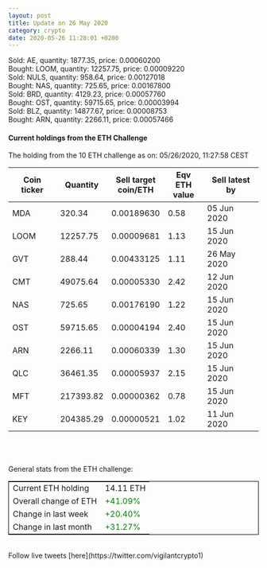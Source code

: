 ```yaml
---
layout: post
title: Update on 26 May 2020
category: crypto
date: 2020-05-26 11:28:01 +0200
---
```

<!-- Global site tag (gtag.js) - Google Analytics -->
<script async src="https://www.googletagmanager.com/gtag/js?id=UA-103831149-5"></script>
<script>
  window.dataLayer = window.dataLayer || [];
  function gtag(){dataLayer.push(arguments);}
  gtag('js', new Date());

  gtag('config', 'UA-103831149-5');
</script>
Sold: AE, quantity:      1877.35, price:   0.00060200<br>Bought: LOOM, quantity:     12257.75, price:   0.00009220<br>Sold: NULS, quantity:       958.64, price:   0.00127018<br>Bought: NAS, quantity:       725.65, price:   0.00167800<br>Sold: BRD, quantity:      4129.23, price:   0.00057760<br>Bought: OST, quantity:     59715.65, price:   0.00003994<br>Sold: BLZ, quantity:     14877.67, price:   0.00008753<br>Bought: ARN, quantity:      2266.11, price:   0.00057466<br>

#### Current holdings from the ETH Challenge

The holding from the 10 ETH challenge as on: 05/26/2020, 11:27:58 CEST

|Coin ticker|Quantity|Sell target<br>coin/ETH|Eqv ETH<br>value|Sell latest by|
|-----------|--------|-----------|-----------|--------------|
MDA|320.34|  0.00189630|0.58|05 Jun 2020|
LOOM|12257.75|  0.00009681|1.13|15 Jun 2020|
GVT|288.44|  0.00433125|1.11|26 May 2020|
CMT|49075.64|  0.00005330|2.42|12 Jun 2020|
NAS|725.65|  0.00176190|1.22|15 Jun 2020|
OST|59715.65|  0.00004194|2.40|15 Jun 2020|
ARN|2266.11|  0.00060339|1.30|15 Jun 2020|
QLC|36461.35|  0.00005937|2.15|15 Jun 2020|
MFT|217393.82|  0.00000362|0.78|15 Jun 2020|
KEY|204385.29|  0.00000521|1.02|11 Jun 2020|

<br>
<br>
<br>
General stats from the ETH challenge:

<table style="border:1px solid black;margin-left:auto;margin-right:auto;">
	<tbody>
	<tr>
		<td>Current ETH holding</td>
		<td>     14.11 ETH</td>
	</tr>
	<tr>
		<td>Overall change of ETH</td>
		<td><font color="green">+41.09%</font></td>
	</tr>
	<tr>
		<td>Change in last week</td>
		<td><font color="green">+20.40%</font></td>
	</tr>
	<tr>
		<td>Change in last month</td>
		<td><font color="green">+31.27%</font></td>
	</tr>
	</tbody>
</table>

<br>
Follow live tweets [here](https://twitter.com/vigilantcrypto1)
<br>
<br>